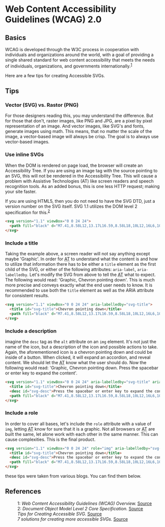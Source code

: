 # Web Content Accessibility Guidelines (WCAG) 2.0

## Basics

WCAG is developed through the W3C process in cooperation with individuals and organizations around the world, with a goal of providing a single shared standard for web content accessibility that meets the needs of individuals, organizations, and governments internationally.<sup><a href="#wcag-ref1">1</a></sup>

Here are a few tips for creating Accessible SVGs.

## Tips

### Vector (SVG) vs. Rastor (PNG)

For those designers reading this, you may understand the difference. But for those that don't, raster images, like PNG and JPG, are a pixel by pixel representation of an image. And vector images, like SVG's and fonts, generate images using math. This means, that no matter the scale of the image, a vector-based image will always be crisp. The goal is to always use vector-based images.

### Use inline SVGs

When the DOM is rendered on page load, the browser will create an Accessibility Tree. If you are using an image tag with the source pointing to an SVG, this will not be rendered in the Accessibility Tree. This will cause a problem with Assistive Technologies (AT) like screen readers and speech recognition tools. As an added bonus, this is one less HTTP request; making your site faster. 

If you are using HTML5, then you do not need to have the SVG DTD, just a version number on the SVG itself. SVG 1.1 utilizes the DOM level 2 specification for this.<sup><a href="wcag-ref2">2</a></sup>

``` html
<svg version="1.1" viewBox="0 0 24 24">
  <path fill="black" d="M7.41,8.58L12,13.17L16.59,8.58L18,10L12,16L6,10L7.41,8.58Z" />
</svg>
```

### Include a title

Taking the example above, a screen reader will not say anything except maybe 'Graphic'. In order for <abbr title="Assistive Technologies">AT</abbr> to understand what the content is and how to utilize that information there has to be either a `title` element as the first child of the SVG, or either of the following attributes: `aria-label`, `aria-labelledby`. Let's modify the SVG from above to tell the <abbr title="Assistive Technologies">AT</abbr> what to expect. The following would read: 'Graphic, Chevron pointing down'. This is much more precise and conveys exactly what the end user needs to know. It is recommended to use both the `title` element as well as the ARIA attribute for consistent results.

``` html
<svg version="1.1" viewBox="0 0 24 24" aria-labelledby="svg-title">
  <title id="svg-title">Chevron pointing down</title>
  <path fill="black" d="M7.41,8.58L12,13.17L16.59,8.58L18,10L12,16L6,10L7.41,8.58Z" />
</svg>
```

### Include a description

imagine the `desc` tag as the `alt` attribute on an `img` element. It's not just the name of the icon, but a description of the icon and possible actions to take. Again, the aforementioned icon is a chevron pointing down and could be inside of a button. When clicked, it will expand an accordion, and reveal content. We should let the <abbr title="Assistive Technologies">AT</abbr> know what the user should do. Now the following would read: 'Graphic, Chevron pointing down. Press the spacebar or enter key to expand the content'.

``` html
<svg version="1.1" viewBox="0 0 24 24" aria-labelledby="svg-title" aria-describedby="svg-desc">
  <title id="svg-title">Chevron pointing down</title>
  <desc id="svg-desc">Press the spacebar or enter key to expand the content.</desc>
  <path fill="black" d="M7.41,8.58L12,13.17L16.59,8.58L18,10L12,16L6,10L7.41,8.58Z" />
</svg>
```

### Include a role

In order to cover all bases, let's include the `role` attribute with a value of `img`, letting <abbr title="Assistive Technologies">AT</abbr> know for sure that it is a graphic. Not all browsers or <abbr title="Assistive Technologies">AT</abbr> are built the same, let alone work with each other in the same manner. This can cause complexities. This is the final product.

``` html
<svg version="1.1" viewBox="0 0 24 24" role="img" aria-labelledby="svg-title" aria-describedby="svg-desc">
  <title id="svg-title">Chevron pointing down</title>
  <desc id="svg-desc">Press the spacebar or enter key to expand the content.</desc>
  <path fill="black" d="M7.41,8.58L12,13.17L16.59,8.58L18,10L12,16L6,10L7.41,8.58Z" />
</svg>
```

these tips were taken from various blogs. You can find them below.

## References

<dl>
  <dd id="wcag-ref1">1: <cite>Web Content Accessibility Guidelines (WCAG) Overview.</cite> <a href="//www.w3.org/WAI/intro/wcag" target="_blank">Source</a></dd>
  <dd id="wcag-ref2">2: <cite>Document Object Model Level 2 Core Specification.</cite> <a href="//www.w3.org/TR/DOM-Level-2-Core" target="_blank">Source</a></dd>
  <dd><cite>Tips for Creating Accessible SVG.</cite> <a href="//www.sitepoint.com/tips-accessible-svg" target="_blank">Source</a></dd>
  <dd><cite>7 solutions for creating more accessible SVGs.</cite> <a href="//simplyaccessible.com/article/7-solutions-svgs" target="_blank">Source</a></dd>
</dl>
